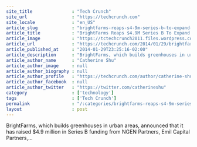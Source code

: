 ```yaml
---
site_title               : "Tech Crunch"
site_url                 : "https://techcrunch.com"
site_locale              : "en_US"
article_slug             : "brightfarms-reaps-s4-9m-series-b-to-expand-its-urban-greenhouse-network"
article_title            : "BrightFarms Reaps $4.9M Series B To Expand Its Urban Greenhouse Network"
article_image            : "https://tctechcrunch2011.files.wordpress.com/2014/01/brightfarms_greenhouse.jpg?w=640&h=360&crop=1"
article_url              : "https://techcrunch.com/2014/01/29/brightfarms-reaps-4-9m-series-b-to-expand-its-urban-greenhouse-network/"
article_published_at     : "2014-01-29T23:25:16-02:00"
article_description      : "BrightFarms, which builds greenhouses in urban areas, announced that it has raised $4.9 million in Series B funding from NGEN Partners, Emil Capital Partners,..."
article_author_name      : "Catherine Shu"
article_author_image     : null
article_author_biography : null
article_author_profile   : "https://techcrunch.com/author/catherine-shu/"
article_author_facebook  : null
article_author_twitter   : "https://twitter.com/catherineshu"
category                 : ['technology']
tags                     : ['Tech Crunch']
permalink                : "/:categories/brightfarms-reaps-s4-9m-series-b-to-expand-its-urban-greenhouse-network/"
layout                   : post
---
```


BrightFarms, which builds greenhouses in urban areas, announced that it has raised $4.9 million in Series B funding from NGEN Partners, Emil Capital Partners,...
